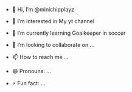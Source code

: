 - 👋 Hi, I’m @minichipplayz
- 👀 I’m interested in My yt channel
- 🌱 I’m currently learning Goalkeeper in soccer
  
- 💞️ I’m looking to collaborate on ...
- 📫 How to reach me ...
- 😄 Pronouns: ...
- ⚡ Fun fact: ...

<!---
minichipplayz/minichipplayz is a ✨ special ✨ repository because its `README.md` (this file) appears on your GitHub profile.
You can click the Preview link to take a look at your changes.
--->
